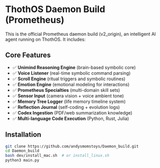 # ThothOS Daemon Build (Prometheus)

This is the official Prometheus daemon build (v2_origin), an intelligent AI agent running on ThothOS. It includes:

## Core Features
- ✅ **Unimind Reasoning Engine** (brain-based symbolic core)
- ✅ **Voice Listener** (real-time symbolic command parsing)
- ✅ **Scroll Engine** (ritual triggers and symbolic routines)
- ✅ **Emotion Engine** (emotional modeling for interactions)
- ✅ **Prometheus Specialties** (multi-domain skill sets)
- ✅ **Sensor Input** (camera vision + voice ambient tone)
- ✅ **Memory Tree Logger** (life memory timeline system)
- ✅ **Reflection Journal** (self-coding + evolution logs)
- ✅ **Codex Ingestion** (PDF/web summarization knowledge)
- ✅ **Multi-language Code Execution** (Python, Rust, Julia)

## Installation
```bash
git clone https://github.com/andysmomstoys/Daemon_build.git
cd Daemon_build
bash dev/install_mac.sh  # or install_linux.sh
python3 main.py
